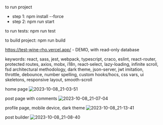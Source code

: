 
to run project
- step 1: npm install --force
- step 2: npm run start

to run tests:
npm run test

to build project:
npm run build

https://test-wine-rho.vercel.app/ - DEMO, with read-only database

keywords: react, sass, jest, webpack, typescript, craco, eslint, react-router, protected routes, axios, mobx, i18n, react-select, lazy-loading, infinite scroll, fsd architectural methodology, dark theme, json-server, jwt imitation, throttle, debounce, number spelling, custom hooks/hocs, css vars, ui skeletons, responsive layout, smooth-scroll

home page
![2023-10-08_21-03-51](https://github.com/SergeyKiselev2001/portfolio-project-frontend/assets/75578774/83b3f95a-c13f-4001-a431-1162c276a0c9)

post page with comments
![2023-10-08_21-07-04](https://github.com/SergeyKiselev2001/portfolio-project-frontend/assets/75578774/23274cab-f6cb-4817-9791-c57ffd520381)

profile page, mobile device, dark theme
![2023-10-08_21-13-41](https://github.com/SergeyKiselev2001/portfolio-project-frontend/assets/75578774/ebbd2477-b7e1-4810-85ea-bc0c0ba768b6)

post builder
![2023-10-08_21-08-40](https://github.com/SergeyKiselev2001/portfolio-project-frontend/assets/75578774/772a78ae-7b4c-4c5b-b6a1-d8c9578c38d8)
